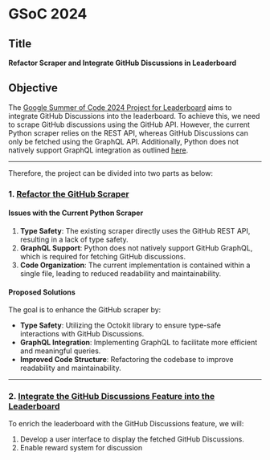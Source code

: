 # GSoC 2024

## Title
**Refactor Scraper and Integrate GitHub Discussions in Leaderboard**

## Objective

The [Google Summer of Code 2024 Project for Leaderboard](https://github.com/coronasafe/leaderboard/issues/212) aims to integrate GitHub Discussions into the leaderboard. To achieve this, we need to scrape GitHub discussions using the GitHub API. However, the current Python scraper relies on the REST API, whereas GitHub Discussions can only be fetched using the GraphQL API. Additionally, Python does not natively support GraphQL integration as outlined [here](https://github.com/orgs/community/discussions/4327).

---

Therefore, the project can be divided into two parts as below:

### 1. [Refactor the GitHub Scraper](refactor-scraper)

#### Issues with the Current Python Scraper
1. **Type Safety**: The existing scraper directly uses the GitHub REST API, resulting in a lack of type safety.
2. **GraphQL Support**: Python does not natively support GitHub GraphQL, which is required for fetching GitHub discussions.
3. **Code Organization**: The current implementation is contained within a single file, leading to reduced readability and maintainability.

#### Proposed Solutions
The goal is to enhance the GitHub scraper by:
- **Type Safety**: Utilizing the Octokit library to ensure type-safe interactions with GitHub Discussions.
- **GraphQL Integration**: Implementing GraphQL to facilitate more efficient and meaningful queries.
- **Improved Code Structure**: Refactoring the codebase to improve readability and maintainability.
---
### 2. [Integrate the GitHub Discussions Feature into the Leaderboard](github-discussion)

To enrich the leaderboard with the GitHub Discussions feature, we will:
1. Develop a user interface to display the fetched GitHub Discussions.
2. Enable reward system for discussion


